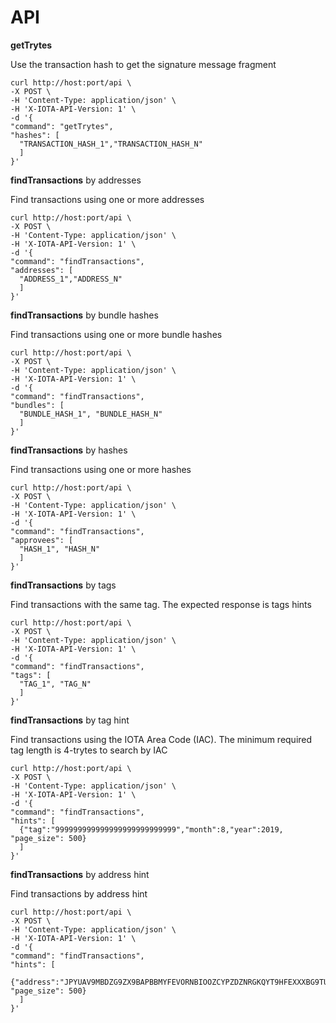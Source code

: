 # API

**getTrytes**

Use the transaction hash to get the signature message fragment

```
curl http://host:port/api \
-X POST \
-H 'Content-Type: application/json' \
-H 'X-IOTA-API-Version: 1' \
-d '{
"command": "getTrytes",
"hashes": [
  "TRANSACTION_HASH_1","TRANSACTION_HASH_N"
  ]
}'
```
**findTransactions** by addresses

Find transactions using one or more addresses
```
curl http://host:port/api \
-X POST \
-H 'Content-Type: application/json' \
-H 'X-IOTA-API-Version: 1' \
-d '{
"command": "findTransactions",
"addresses": [
  "ADDRESS_1","ADDRESS_N"
  ]
}'
```
**findTransactions** by bundle hashes

Find transactions using one or more bundle hashes
```
curl http://host:port/api \
-X POST \
-H 'Content-Type: application/json' \
-H 'X-IOTA-API-Version: 1' \
-d '{
"command": "findTransactions",
"bundles": [
  "BUNDLE_HASH_1", "BUNDLE_HASH_N"
  ]
}'
```
**findTransactions** by hashes

Find transactions using one or more hashes
```
curl http://host:port/api \
-X POST \
-H 'Content-Type: application/json' \
-H 'X-IOTA-API-Version: 1' \
-d '{
"command": "findTransactions",
"approvees": [
  "HASH_1", "HASH_N"
  ]
}'
```
**findTransactions** by tags

Find transactions with the same tag.  The expected response is tags hints
```
curl http://host:port/api \
-X POST \
-H 'Content-Type: application/json' \
-H 'X-IOTA-API-Version: 1' \
-d '{
"command": "findTransactions",
"tags": [
  "TAG_1", "TAG_N"
  ]
}'
```
**findTransactions** by tag hint

Find transactions using the IOTA Area Code (IAC).  The minimum required tag length is 4-trytes to search by IAC
```
curl http://host:port/api \
-X POST \
-H 'Content-Type: application/json' \
-H 'X-IOTA-API-Version: 1' \
-d '{
"command": "findTransactions",
"hints": [
  {"tag":"999999999999999999999999999","month":8,"year":2019, "page_size": 500}
  ]
}'
```
**findTransactions** by address hint

Find transactions by address hint
```
curl http://host:port/api \
-X POST \
-H 'Content-Type: application/json' \
-H 'X-IOTA-API-Version: 1' \
-d '{
"command": "findTransactions",
"hints": [
  {"address":"JPYUAV9MBDZG9ZX9BAPBBMYFEVORNBIOOZCYPZDZNRGKQYT9HFEXXXBG9TULULJIOWJWQMXSPLILOJGJG","month":8,"year":2019, "page_size": 500}
  ]
}'
```

